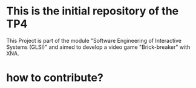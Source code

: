 # This is the initial repository of the TP4

This Project is part of the module "Software Engineering of Interactive Systems (GLSI)" and aimed to develop a video game "Brick-breaker" with XNA. 


# how to contribute?
